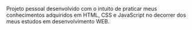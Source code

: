 Projeto pessoal desenvolvido com o intuito de praticar meus conhecimentos adquiridos em HTML, CSS e JavaScript no decorrer dos meus estudos em desenvolvimento WEB.
